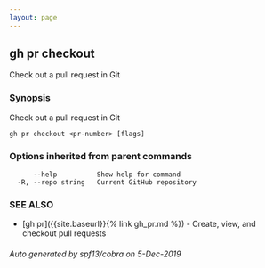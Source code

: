 ```yaml
---
layout: page
---
```


## gh pr checkout

Check out a pull request in Git

### Synopsis

Check out a pull request in Git

```
gh pr checkout <pr-number> [flags]
```

### Options inherited from parent commands

```
      --help          Show help for command
  -R, --repo string   Current GitHub repository
```

### SEE ALSO

* [gh pr]({{site.baseurl}}{% link gh_pr.md %})	 - Create, view, and checkout pull requests

###### Auto generated by spf13/cobra on 5-Dec-2019
